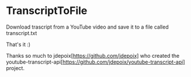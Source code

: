 # TranscriptToFile

Download trascript from a YouTube video and save it to a file called transcript.txt


That's it :)

Thanks so much to jdepoix[https://github.com/jdepoix] who created the youtube-transcript-api[https://github.com/jdepoix/youtube-transcript-api] project.

